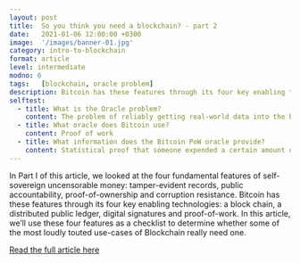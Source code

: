 ```yaml
---
layout: post
title:  So you think you need a blockchain? - part 2
date:   2021-01-06 12:00:00 +0300
image:  '/images/banner-01.jpg'
category: intro-to-blockchain
format: article
level: intermediate
modno: 6
tags:   [blockchain, oracle problem]
description: Bitcoin has these features through its four key enabling technologies - a block chain, a distributed public ledger, digital signatures and proof-of-work. In this article, we’ll use these four features as a checklist to determine whether some of the most loudly touted use-cases of Blockchain really need one.
selftest:
  - title: What is the Oracle problem?
    content: The problem of reliably getting real-world data into the blockchain world.
  - title: What oracle does Bitcoin use?
    content: Proof of work
  - title: What information does the Bitcoin PoW oracle provide?
    content: Statistical proof that someone expended a certain amount of real-world energy/money to produce a block.
---
```


In Part I of this article, we looked at the four fundamental features of self-sovereign uncensorable money: tamper-evident records, public accountability, proof-of-ownership and corruption resistance.
Bitcoin has these features through its four key enabling technologies: a block chain, a distributed public ledger, digital signatures and proof-of-work.
In this article, we’ll use these four features as a checklist to determine whether some of the most loudly touted use-cases of Blockchain really need one.

<a href="https://medium.com/@cayle/so-you-think-you-need-a-blockchain-part-ii-71a62c5f1a1a" target="_blank" class="purpleBtn" >Read the full article here</a>
